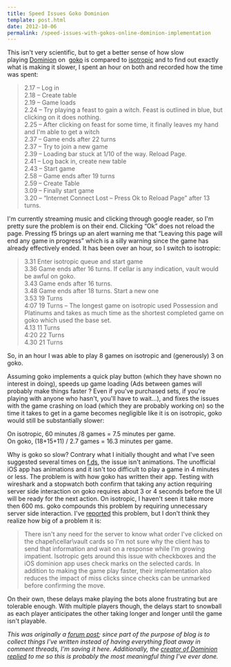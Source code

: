 ```yaml
---
title: Speed Issues Goko Dominion
template: post.html
date: 2012-10-06
permalink: /speed-issues-with-gokos-online-dominion-implementation
---
```

This isn't very scientific, but to get a better sense of how slow playing [Dominion][1] on  [goko][2] is compared to [isotropic][3] and to find out exactly what is making it slower, I spent an hour on both and recorded how the time was spent:

> 2\.17 &#8211; Log in  
> 2\.18 &#8211; Create table  
> 2\.19 &#8211; Game loads  
> 2\.24 &#8211; Try playing a feast to gain a witch. Feast is outlined in blue, but clicking on it does nothing.  
> 2\.25 &#8211; After clicking on feast for some time, it finally leaves my hand and I'm able to get a witch  
> 2\.37 &#8211; Game ends after 22 turns  
> 2\.37 &#8211; Try to join a new game  
> 2\.39 &#8211; Loading bar stuck at 1/10 of the way. Reload Page.  
> 2\.41 &#8211; Log back in, create new table  
> 2\.43 &#8211; Start game  
> 2\.58 &#8211; Game ends after 19 turns  
> 2\.59 &#8211; Create Table  
> 3\.09 &#8211; Finally start game  
> 3\.20 &#8211; &#8220;Internet Connect Lost &#8211; Press Ok to Reload Page&#8221; after 13 turns.

I'm currently streaming music and clicking through google reader, so I'm pretty sure the problem is on their end. Clicking &#8220;Ok&#8221; does not reload the page. Pressing f5 brings up an alert warning me that &#8220;Leaving this page will end any game in progress&#8221; which is a silly warning since the game has already effectively ended. It has been over an hour, so I switch to isotropic:

> 3\.31 Enter isotropic queue and start game  
> 3\.36 Game ends after 16 turns. If cellar is any indication, vault would be awful on goko.  
> 3\.43 Game ends after 16 turns.  
> 3\.48 Game ends after 18 turns. Start a new one  
> 3\.53 19 Turns  
> 4\:07 19 Turns &#8211; The longest game on isotropic used Possession and Platinums and takes as much time as the shortest completed game on goko which used the base set.  
> 4\.13 11 Turns  
> 4\:20 22 Turns  
> 4\.30 21 Turns

So, in an hour I was able to play 8 games on isotropic and (generously) 3 on goko.

Assuming goko implements a quick play button (which they have shown no interest in doing), speeds up game loading (Ads between games will probably make things faster ? Even if you've purchased sets, if you're playing with anyone who hasn't, you'll have to wait&#8230;), and fixes the issues with the game crashing on load (which they are probably working on) so the time it takes to get in a game becomes negligible like it is on isotropic, goko would still be substantially slower:

On isotropic, 60 minutes /8 games = 7.5 minutes per game.  
On goko, (18+15+11) / 2.7 games = 16.3 minutes per game.

Why is goko so slow? Contrary what I initially thought and what I've seen suggested several times on [f.ds][4], the issue isn't animations. The unofficial iOS app has animations and it isn't too difficult to play a game in 4 minutes or less. The problem is with how goko has written their app. Testing with wireshark and a stopwatch both confirm that taking any action requiring server side interaction on goko requires about 3 or 4 seconds before the UI will be ready for the next action. On isotropic, I haven't seen it take more then 600 ms. goko compounds this problem by requiring unnecessary server side interaction. I've [reported][5] this problem, but I don't think they realize how big of a problem it is:

> There isn't any need for the server to know what order I've clicked on the chapel\cellar\vault cards so I'm not sure why the client has to send that information and wait on a response while I'm growing impatient. Isotropic gets around this issue with checkboxes and the iOS dominion app uses check marks on the selected cards. In addition to making the game play faster, their implementation also reduces the impact of miss clicks since checks can be unmarked before confirming the move.

On their own, these delays make playing the bots alone frustrating but are tolerable enough. With multiple players though, the delays start to snowball as each player anticipates the other taking longer and longer until the game isn't playable.

*This was originally a [forum post][6]; since part of the purpose of blog is to collect things I've written instead of having everything float away in comment threads, I'm saving it here. Additionally, the [creator of Dominion replied][7] to me so this is probably the most meaningful thing I've ever done.*

 [1]: http://boardgamegeek.com/boardgame/36218/dominion
 [2]: http://goko.com/games/
 [3]: http://dominion.isotropic.org/play
 [4]: http://forum.dominionstrategy.com/
 [5]: http://forum.dominionstrategy.com/index.php?topic=4738.msg110781#msg110781
 [6]: http://forum.dominionstrategy.com/index.php?topic=4895.msg115584#msg115584
 [7]: http://forum.dominionstrategy.com/index.php?topic=4895.msg115742#msg115742
